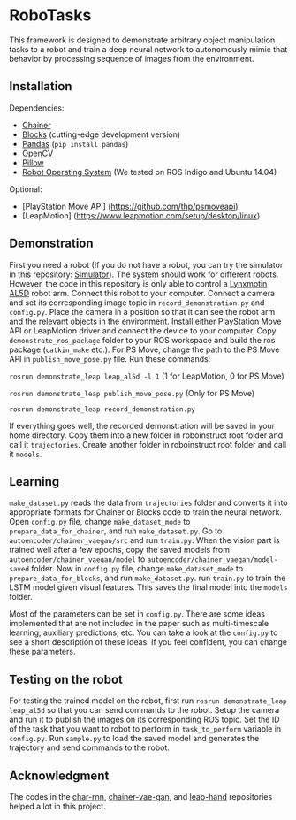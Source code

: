 # RoboTasks

This framework is designed to demonstrate arbitrary object manipulation tasks to a robot and train a deep neural network to autonomously mimic that behavior by processing sequence of images from the environment.
 


Installation
------------
Dependencies:
  * [Chainer](https://chainer.org/)
  * [Blocks](http://blocks.readthedocs.io/en/latest/setup.html) (cutting-edge development version)
  * [Pandas](http://pandas.pydata.org/) (``pip install pandas``)
  * [OpenCV](http://www.pyimagesearch.com/2015/06/22/install-opencv-3-0-and-python-2-7-on-ubuntu)
  * [Pillow](https://pypi.python.org/pypi/Pillow/2.2.1)
  * [Robot Operating System](http://www.ros.org/install) (We tested on ROS Indigo and Ubuntu 14.04)

Optional:
  * [PlayStation Move API] (https://github.com/thp/psmoveapi) 
  * [LeapMotion] (https://www.leapmotion.com/setup/desktop/linux)
  
Demonstration
------------
First you need a robot (If you do not have a robot, you can try the simulator in this repository: [Simulator](https://github.com/vogonyo/Simulator)). The system should work for different robots. However, the code in this repository is only able to control a [Lynxmotin AL5D](http://www.lynxmotion.com/) robot arm. Connect this robot to your computer. Connect a camera and set its corresponding image topic in ``record_demonstration.py`` and ``config.py``. Place the camera in a position so that it can see the robot arm and the relevant objects in the environment. Install either PlayStation Move API or LeapMotion driver and connect the device to your computer. Copy ``demonstrate_ros_package`` folder to your ROS workspace and build the ros package (``catkin_make`` etc.). For PS Move, change the path to the PS Move API in ``publish_move_pose.py`` file. Run these commands:

`rosrun demonstrate_leap leap_al5d -l 1` (1 for LeapMotion, 0 for PS Move)

`rosrun demonstrate_leap publish_move_pose.py` (Only for PS Move)

`rosrun demonstrate_leap record_demonstration.py`

If everything goes well, the recorded demonstration will be saved in your home directory. Copy them into a new folder in roboinstruct root folder and call it ``trajectories``. Create another folder in roboinstruct root folder and call it ``models``.

Learning
------------
``make_dataset.py`` reads the data from ``trajectories`` folder and converts it into appropriate formats for Chainer or Blocks code to train the neural network. Open ``config.py`` file, change ``make_dataset_mode`` to ``prepare_data_for_chainer``, and run ``make_dataset.py``. Go to ``autoencoder/chainer_vaegan/src`` and run ``train.py``. When the vision part is trained well after a few epochs, copy the saved models from ``autoencoder/chainer_vaegan/model`` to ``autoencoder/chainer_vaegan/model-saved`` folder. Now in ``config.py`` file, change ``make_dataset_mode`` to ``prepare_data_for_blocks``, and run ``make_dataset.py``. run ``train.py`` to train the LSTM model given visual features. This saves the final model into the ``models`` folder.

Most  of the parameters can be set in ``config.py``.
There are some ideas implemented that are not included in the paper such as multi-timescale learning, auxiliary predictions, etc. You can take a look at the ``config.py`` to see a short description of these ideas. If you feel confident, you can change these parameters.

Testing on the robot
------------
For testing the trained model on the robot, first run ``rosrun demonstrate_leap leap_al5d`` so that you can send commands to the robot. Setup the camera and run it to publish the images on its corresponding ROS topic. Set the ID of the task that you want to robot to perform in ``task_to_perform`` variable in ``config.py``. Run ``sample.py`` to load the saved model and generates the trajectory and send commands to the robot.


Acknowledgment
------------
The codes in the [char-rnn](https://github.com/johnarevalo/blocks-char-rnn), [chainer-vae-gan](https://github.com/dsanno/chainer-vae-gan), and [leap-hand](https://github.com/lager1/leap_hand) repositories helped a lot in this project.
